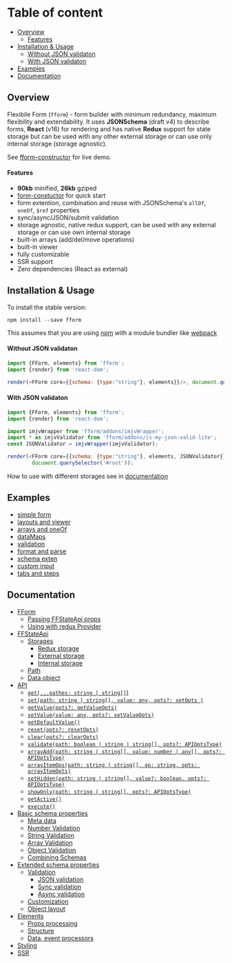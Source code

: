 # Table of content

<!-- toc -->

- [Overview](#overview)
    + [Features](#features)
- [Installation & Usage](#installation--usage)
    + [Without JSON validaton](#without-json-validaton)
    + [With JSON validaton](#with-json-validaton)
- [Examples](#examples)
- [Documentation](#documentation)

<!-- tocstop -->

## Overview
Flexibile Form (`fform`) - form builder with minimum redundancy, maximum flexibility and extendability. It uses **JSONSchema** (draft v4) to describe forms, **React** (v16) for rendering and has native **Redux** support for state storage but can be used with any other external storage or can use only internal storage (storage agnostic).

See [fform-constructor](https://wtnm.github.io/fform-constructor/index.html) for live demo.

#### Features
- **90kb** minified, **26kb** gziped
- [form-constuctor](https://wtnm.github.io/fform-constructor/index.html) for quick start
- form extention, combination and reuse with JSONSchema's `allOf`, `oneOf`, `$ref` properties 
- sync/async/JSON/submit validation
- storage agnostic, native redux support, can be used with any external storage or can use own internal storage
- built-in arrays (add/del/move operations)
- built-in viewer
- fully customizable
- SSR support
- Zero dependencies (React as external)


## Installation & Usage

To install the stable version:

```
npm install --save fform
```

This assumes that you are using [npm](https://www.npmjs.com/) with a module bundler like [webpack](https://webpack.js.org/)


#### Without JSON validaton

```js
import {FForm, elements} from 'fform';
import {render} from 'react-dom';

render(<FForm core={{schema: {type:"string"}, elements}}/>, document.querySelector('#root'));
```

#### With JSON validaton

```js
import {FForm, elements} from 'fform';
import {render} from 'react-dom';

import imjvWrapper from 'fform/addons/imjvWrapper';
import * as imjvValidator from 'fform/addons/is-my-json-valid-lite';
const JSONValidator = imjvWrapper(imjvValidator);

render(<FForm core={{schema: {type:"string"}, elements, JSONValidator}}/>,
		document.querySelector('#root'));
```

How to use with different storages see in [documentation](documentation.md#redux-storage)

## Examples
<!-- toc-examples -->

- [simple form](https://wtnm.github.io/fform-constructor/index.html#url=examples.json&selector=0)
- [layouts and viewer](https://wtnm.github.io/fform-constructor/index.html#url=examples.json&selector=1)
- [arrays and oneOf](https://wtnm.github.io/fform-constructor/index.html#url=examples.json&selector=2)
- [dataMaps](https://wtnm.github.io/fform-constructor/index.html#url=examples.json&selector=3)
- [validation](https://wtnm.github.io/fform-constructor/index.html#url=examples.json&selector=4)
- [format and parse](https://wtnm.github.io/fform-constructor/index.html#url=examples.json&selector=5)
- [schema exten](https://wtnm.github.io/fform-constructor/index.html#url=examples.json&selector=6)
- [custom input](https://wtnm.github.io/fform-constructor/index.html#url=examples.json&selector=7)
- [tabs and steps](https://wtnm.github.io/fform-constructor/index.html#url=examples.json&selector=8)

<!-- tocstop -->


## Documentation
<!-- toc-docs -->

- [FForm](documentation.md#fform)
    + [Passing FFStateApi props](documentation.md#passing-ffstateapi-props)
    + [Using with redux Provider](documentation.md#using-with-redux-provider)
- [FFStateApi](documentation.md#ffstateapi)
  * [Storages](documentation.md#storages)
    + [Redux storage](documentation.md#redux-storage)
    + [External storage](documentation.md#external-storage)
    + [Internal storage](documentation.md#internal-storage)
  * [Path](documentation.md#path)
  * [Data object](documentation.md#data-object)
- [API](documentation.md#api)
    + [`get(...pathes: string | string[]`)](documentation.md#getpathes-string--string)
    + [`set(path: string | string[], value: any, opts?: setOpts )`](documentation.md#setpath-string--string-value-any-opts-setopts-)
    + [`getValue(opts?: getValueOpts)`](documentation.md#getvalueopts-getvalueopts)
    + [`setValue(value: any, opts?: setValueOpts)`](documentation.md#setvaluevalue-any-opts-setvalueopts)
    + [`getDefaultValue()`](documentation.md#getdefaultvalue)
    + [`reset(opts?: resetOpts)`](documentation.md#resetopts-resetopts)
    + [`clear(opts?: clearOpts)`](documentation.md#clearopts-clearopts)
    + [`validate(path: boolean | string | string[], opts?: APIOptsType)`](documentation.md#validatepath-boolean--string--string-opts-apioptstype)
    + [`arrayAdd(path: string | string[], value: number | any[], opts?: APIOptsType)`](documentation.md#arrayaddpath-string--string-value-number--any-opts-apioptstype)
    + [`arrayItemOps(path: string | string[], op: string, opts: arrayItemOpts)`](documentation.md#arrayitemopspath-string--string-op-string-opts-arrayitemopts)
    + [`setHidden(path: string | string[], value?: boolean, opts?: APIOptsType)`](documentation.md#sethiddenpath-string--string-value-boolean-opts-apioptstype)
    + [`showOnly(path: string | string[], opts?: APIOptsType)`](documentation.md#showonlypath-string--string-opts-apioptstype)
    + [`getActive()`](documentation.md#getactive)
    + [`execute()`](documentation.md#execute)
- [Basic schema properties](documentation.md#basic-schema-properties)
    + [Meta data](documentation.md#meta-data)
    + [Number Validation](documentation.md#number-validation)
    + [String Validation](documentation.md#string-validation)
    + [Array Validation](documentation.md#array-validation)
    + [Object Validation](documentation.md#object-validation)
    + [Combining Schemas](documentation.md#combining-schemas)
- [Extended schema properties](documentation.md#extended-schema-properties)
  * [Validation](documentation.md#validation)
    + [JSON validation](documentation.md#json-validation)
    + [Sync validation](documentation.md#sync-validation)
    + [Async validation](documentation.md#async-validation)
  * [Customization](documentation.md#customization)
  * [Object layout](documentation.md#object-layout)
- [Elements](documentation.md#elements)
    + [Props processing](documentation.md#props-processing)
    + [Structure](documentation.md#structure)
    + [Data, event processors](documentation.md#data-event-processors)
- [Styling](documentation.md#styling)
- [SSR](documentation.md#ssr)

<!-- tocstop -->

